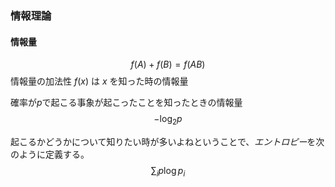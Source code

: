 ### 情報理論

#### 情報量

$$f(A)+f(B)=f(AB)$$
情報量の加法性
$f(x)$ は $x$ を知った時の情報量

確率が$p$で起こる事象が起こったことを知ったときの情報量
$$-\log_2{p}$$

起こるかどうかについて知りたい時が多いよねということで、*エントロピー*を次のように定義する。
$$\sum_{i}{p\log{p_i}}$$
<!--stackedit_data:
eyJoaXN0b3J5IjpbLTUwNDY4OTI5MCwtMzI3NjQwNjU3XX0=
-->